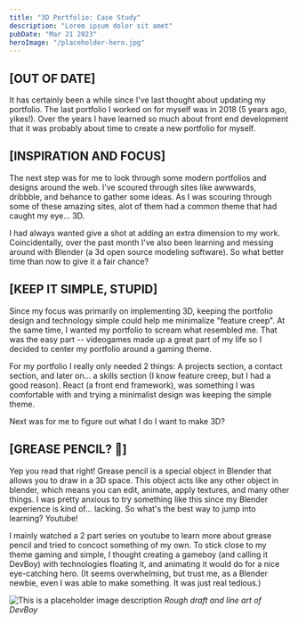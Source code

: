 ```yaml
---
title: "3D Portfolio: Case Study"
description: "Lorem ipsum dolor sit amet"
pubDate: "Mar 21 2023"
heroImage: "/placeholder-hero.jpg"
---
```


## [OUT OF DATE]
It has certainly been a while since I've last thought about updating my portfolio. The last portfolio I worked on for myself was in 2018 (5 years ago, yikes!). Over the years I have learned so much about front end development that it was probably about time to create a new portfolio for myself.

## [INSPIRATION AND FOCUS]
The next step was for me to look through some modern portfolios and designs around the web. I've scoured through sites like awwwards, dribbble, and behance to gather some ideas. As I was scouring through some of these amazing sites, alot of them had a common theme that had caught my eye... 3D. 

I had always wanted give a shot at adding an extra dimension to my work. Coincidentally, over the past month I've also been learning and messing around with Blender (a 3d open source modeling software). So what better time than now to give it a fair chance? 

## [KEEP IT SIMPLE, STUPID]
Since my focus was primarily on implementing 3D, keeping the portfolio design and technology simple could help me minimalize "feature creep". At the same time, I wanted my portfolio to scream what resembled me. That was the easy part -- videogames made up a great part of my life so I decided to center my portfolio around a gaming theme.

For my portfolio I really only needed 2 things: A projects section, a contact section, and later on... a skills section (I know feature creep, but I had a good reason). React (a front end framework), was something I was comfortable with and trying a minimalist design was keeping the simple theme. 

Next was for me to figure out what I do I want to make 3D? 

## [GREASE PENCIL? 🤔]
Yep you read that right! Grease pencil is a special object in Blender that allows you to draw in a 3D space. This object acts like any other object in blender, which means you can edit, animate, apply textures, and many other things. I was pretty anxious to try something like this since my Blender experience is kind of... lacking. So what's the best way to jump into learning? Youtube!

I mainly watched a 2 part series on youtube to learn more about grease pencil and tried to concoct something of my own. To stick close to my theme gaming and simple, I thought creating a gameboy (and calling it DevBoy) with technologies floating it, and animating it would do for a nice eye-catching hero. (It seems overwhelming, but trust me, as a Blender newbie, even I was able to make something. It was just real tedious.)

![This is a placeholder image description](/placeholder-social.jpg)
*Rough draft and line art of DevBoy*

 